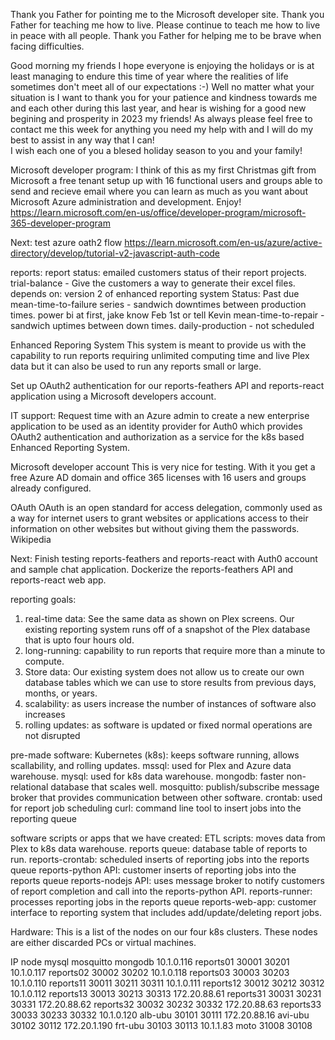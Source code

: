 Thank you Father for pointing me to the Microsoft developer site.
Thank you Father for teaching me how to live.  Please continue to teach me how to live in peace with all people.
Thank you Father for helping me to be brave when facing difficulties.

Good morning my friends
I hope everyone is enjoying the holidays or is at least managing to endure this time of year where the realities of life sometimes don't meet all of our expectations :-) Well no matter what your situation is I want to thank you for your patience and kindness towards me and each other during this last year, and hear is wishing for a good new begining and prosperity in 2023 my friends!
As always please feel free to contact me this week for anything you need my help with and I will do my best to assist in any way that I can!  
I wish each one of you a blesed holiday season to you and your family!

Microsoft developer program:
I think of this as my first Christmas gift from Microsoft a free tenant setup up with 16 functional users and groups able to send and recieve email where you can learn as much as you want about Microsoft Azure administration and development. Enjoy! https://learn.microsoft.com/en-us/office/developer-program/microsoft-365-developer-program

Next: test azure oath2 flow
https://learn.microsoft.com/en-us/azure/active-directory/develop/tutorial-v2-javascript-auth-code


reports:
report status: emailed customers status of their report projects.
trial-balance - Give the customers a way to generate their excel files. 
depends on: version 2 of enhanced reporting system
Status: Past due  
mean-time-to-failure series - sandwich downtimes between production times. power bi at first, jake know Feb 1st or tell Kevin
mean-time-to-repair - sandwich uptimes between down times. 
daily-production - not scheduled

Enhanced Reporing System
This system is meant to provide us with the capability to run reports requiring unlimited computing time and live Plex data but it can also be used to run any reports small or large.

Set up OAuth2 authentication for our reports-feathers API and reports-react application using a Microsoft developers account.

IT support:
Request time with an Azure admin to create a new enterprise application to be used as an identity provider for Auth0 which provides OAuth2 authentication and authorization as a service for the k8s based Enhanced Reporting System.

Microsoft developer account
This is very nice for testing. With it you get a free Azure AD domain and office 365 licenses with 16 users and groups already configured.

OAuth
OAuth is an open standard for access delegation, commonly used as a way for internet users to grant websites or applications access to their information on other websites but without giving them the passwords. Wikipedia

Next:
Finish testing reports-feathers and reports-react with Auth0 account and sample chat application.
Dockerize the reports-feathers API and reports-react web app.

reporting goals:
1. real-time data: See the same data as shown on Plex screens. Our existing reporting system runs off of a snapshot of the Plex database that is upto four hours old. 
2. long-running: capability to run reports that require more than a minute to compute.
3. Store data: Our existing system does not allow us to create our own database tables which we can use to store results from previous days, months, or years.
3. scalability: as users increase the number of instances of software also increases
4. rolling updates: as software is updated or fixed normal operations are not disrupted


pre-made software:
Kubernetes (k8s): keeps software running, allows scallability, and rolling updates. 
mssql: used for Plex and Azure data warehouse.
mysql: used for k8s data warehouse.
mongodb: faster non-relational database that scales well. 
mosquitto: publish/subscribe message broker that provides communication between other software.
crontab: used for report job scheduling
curl: command line tool to insert jobs into the reporting queue

software scripts or apps that we have created:
ETL scripts: moves data from Plex to k8s data warehouse.
reports queue: database table of reports to run.
reports-crontab: scheduled inserts of reporting jobs into the reports queue
reports-python API: customer inserts of reporting jobs into the reports queue 
reports-nodejs API: uses message broker to notify customers of report completion and call into the reports-python API. 
reports-runner: processes reporting jobs in the reports queue
reports-web-app: customer interface to reporting system that includes add/update/deleting report jobs. 

Hardware:
This is a list of the nodes on our four k8s clusters.  These nodes are either discarded PCs or virtual machines.
 <!-- The range of valid ports is 30000-32767 -->
IP              node        mysql   mosquitto mongodb
10.1.0.116      reports01   30001   30201
10.1.0.117      reports02   30002   30202
10.1.0.118      reports03   30003   30203
10.1.0.110      reports11   30011   30211     30311
10.1.0.111      reports12   30012   30212     30312
10.1.0.112      reports13   30013   30213     30313
172.20.88.61    reports31   30031   30231     30331
172.20.88.62    reports32   30032   30232     30332
172.20.88.63    reports33   30033   30233     30332
10.1.0.120      alb-ubu     30101   30111
172.20.88.16    avi-ubu     30102   30112
172.20.1.190    frt-ubu     30103   30113
10.1.1.83       moto        31008   30108

